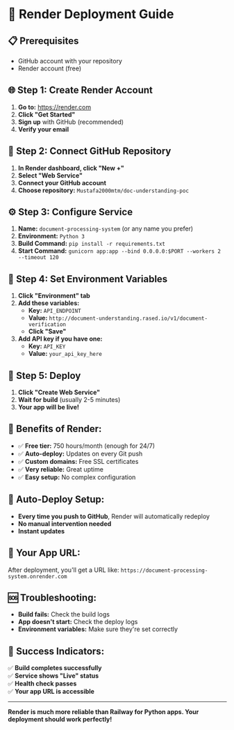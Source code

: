 # 🚀 Render Deployment Guide

## 📋 **Prerequisites**
- GitHub account with your repository
- Render account (free)

## 🌐 **Step 1: Create Render Account**
1. **Go to:** https://render.com
2. **Click "Get Started"**
3. **Sign up** with GitHub (recommended)
4. **Verify your email**

## 🔗 **Step 2: Connect GitHub Repository**
1. **In Render dashboard, click "New +"**
2. **Select "Web Service"**
3. **Connect your GitHub account**
4. **Choose repository:** `Mustafa2000mtm/doc-understanding-poc`

## ⚙️ **Step 3: Configure Service**
1. **Name:** `document-processing-system` (or any name you prefer)
2. **Environment:** `Python 3`
3. **Build Command:** `pip install -r requirements.txt`
4. **Start Command:** `gunicorn app:app --bind 0.0.0.0:$PORT --workers 2 --timeout 120`

## 🔧 **Step 4: Set Environment Variables**
1. **Click "Environment" tab**
2. **Add these variables:**
   - **Key:** `API_ENDPOINT`
   - **Value:** `http://document-understanding.rased.io/v1/document-verification`
   - **Click "Save"**
3. **Add API key if you have one:**
   - **Key:** `API_KEY`
   - **Value:** `your_api_key_here`

## 🚀 **Step 5: Deploy**
1. **Click "Create Web Service"**
2. **Wait for build** (usually 2-5 minutes)
3. **Your app will be live!**

## 🌟 **Benefits of Render:**
- ✅ **Free tier:** 750 hours/month (enough for 24/7)
- ✅ **Auto-deploy:** Updates on every Git push
- ✅ **Custom domains:** Free SSL certificates
- ✅ **Very reliable:** Great uptime
- ✅ **Easy setup:** No complex configuration

## 🔄 **Auto-Deploy Setup:**
- **Every time you push to GitHub**, Render will automatically redeploy
- **No manual intervention needed**
- **Instant updates**

## 📱 **Your App URL:**
After deployment, you'll get a URL like:
`https://document-processing-system.onrender.com`

## 🆘 **Troubleshooting:**
- **Build fails:** Check the build logs
- **App doesn't start:** Check the deploy logs
- **Environment variables:** Make sure they're set correctly

## 🎯 **Success Indicators:**
✅ **Build completes successfully**  
✅ **Service shows "Live" status**  
✅ **Health check passes**  
✅ **Your app URL is accessible**  

---

**Render is much more reliable than Railway for Python apps. Your deployment should work perfectly!**

